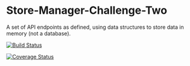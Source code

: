 # Store-Manager-Challenge-Two
A set of API endpoints as defined, using data structures  to store data in memory (not  a database).   

[![Build Status](https://travis-ci.com/llwasampijja/Store-Manager-Challenge-2.svg?branch=feature)](https://travis-ci.com/llwasampijja/Store-Manager-Challenge-2) 

[![Coverage Status](https://coveralls.io/repos/github/llwasampijja/Store-Manager-Challenge-2/badge.svg?branch=master)](https://coveralls.io/github/llwasampijja/Store-Manager-Challenge-2?branch=master)